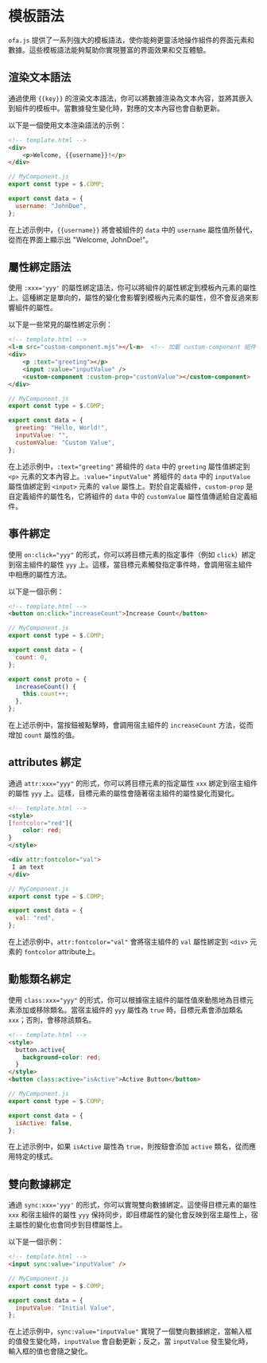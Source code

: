 # 模板語法

`ofa.js` 提供了一系列強大的模板語法，使你能夠更靈活地操作組件的界面元素和數據。這些模板語法能夠幫助你實現豐富的界面效果和交互體驗。

## 渲染文本語法

通過使用 `{{key}}` 的渲染文本語法，你可以將數據渲染為文本內容，並將其嵌入到組件的模板中。當數據發生變化時，對應的文本內容也會自動更新。

以下是一個使用文本渲染語法的示例：

```html
<!-- template.html -->
<div>
    <p>Welcome, {{username}}!</p>
</div>
```

```javascript
// MyComponent.js
export const type = $.COMP;

export const data = {
  username: "JohnDoe",
};
```

在上述示例中，`{{username}}` 將會被組件的 `data` 中的 `username` 屬性值所替代，從而在界面上顯示出 "Welcome, JohnDoe!"。

## 屬性綁定語法

使用 `:xxx='yyy'` 的屬性綁定語法，你可以將組件的屬性綁定到模板內元素的屬性上。這種綁定是單向的，屬性的變化會影響到模板內元素的屬性，但不會反過來影響組件的屬性。

以下是一些常見的屬性綁定示例：

```html
<!-- template.html -->
<l-m src="custom-component.mjs"></l-m>  <!-- 加載 custom-component 組件 -->
<div>
    <p :text="greeting"></p>
    <input :value="inputValue" />
    <custom-component :custom-prop="customValue"></custom-component>
</div>
```

```javascript
// MyComponent.js
export const type = $.COMP;

export const data = {
  greeting: "Hello, World!",
  inputValue: "",
  customValue: "Custom Value",
};
```

在上述示例中，`:text="greeting"` 將組件的 `data` 中的 `greeting` 屬性值綁定到 `<p>` 元素的文本內容上。`:value="inputValue"` 將組件的 `data` 中的 `inputValue` 屬性值綁定到 `<input>` 元素的 `value` 屬性上。對於自定義組件，`custom-prop` 是自定義組件的屬性名，它將組件的 `data` 中的 `customValue` 屬性值傳遞給自定義組件。

## 事件綁定

使用 `on:click="yyy"` 的形式，你可以將目標元素的指定事件（例如 `click`）綁定到宿主組件的屬性 `yyy` 上。這樣，當目標元素觸發指定事件時，會調用宿主組件中相應的屬性方法。

以下是一個示例：

```html
<!-- template.html -->
<button on:click="increaseCount">Increase Count</button>
```

```javascript
// MyComponent.js
export const type = $.COMP;

export const data = {
  count: 0,
};

export const proto = {
  increaseCount() {
    this.count++;
  },
};
```

在上述示例中，當按鈕被點擊時，會調用宿主組件的 `increaseCount` 方法，從而增加 `count` 屬性的值。

## attributes 綁定

通過 `attr:xxx="yyy"` 的形式，你可以將目標元素的指定屬性 `xxx` 綁定到宿主組件的屬性 `yyy` 上。這樣，目標元素的屬性會隨著宿主組件的屬性變化而變化。

```html
<!-- template.html -->
<style>
[fontcolor="red"]{
    color: red;
}
</style>

<div attr:fontcolor="val">
 I am text
</div>
```

```javascript
// MyComponent.js
export const type = $.COMP;

export const data = {
  val: "red",
};
```

在上述示例中，`attr:fontcolor="val"` 會將宿主組件的 `val` 屬性綁定到 `<div>` 元素的 `fontcolor` attribute上。

## 動態類名綁定

使用 `class:xxx="yyy"` 的形式，你可以根據宿主組件的屬性值來動態地為目標元素添加或移除類名。當宿主組件的 `yyy` 屬性為 `true` 時，目標元素會添加類名 `xxx`；否則，會移除該類名。

```html
<!-- template.html -->
<style>
  button.active{
    background-color: red;
  }
</style>
<button class:active="isActive">Active Button</button>
```

```javascript
// MyComponent.js
export const type = $.COMP;

export const data = {
  isActive: false,
};
```

在上述示例中，如果 `isActive` 屬性為 `true`，則按鈕會添加 `active` 類名，從而應用特定的樣式。

## 雙向數據綁定

通過 `sync:xxx='yyy'` 的形式，你可以實現雙向數據綁定。這使得目標元素的屬性 `xxx` 和宿主組件的屬性 `yyy` 保持同步，即目標屬性的變化會反映到宿主屬性上，宿主屬性的變化也會同步到目標屬性上。

以下是一個示例：

```html
<!-- template.html -->
<input sync:value="inputValue" />
```

```javascript
// MyComponent.js
export const type = $.COMP;

export const data = {
  inputValue: "Initial Value",
};
```

在上述示例中，`sync:value="inputValue"` 實現了一個雙向數據綁定，當輸入框的值發生變化時，`inputValue` 會自動更新；反之，當 `inputValue` 發生變化時，輸入框的值也會隨之變化。